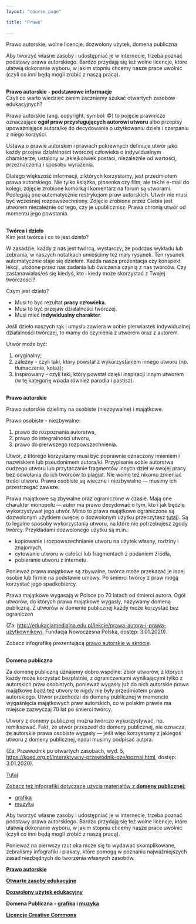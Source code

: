 ```yaml
---
layout: "course_page"

title: "Prawo"

---
```


<div class="text-center screen-title">
Prawo autorskie, wolne licencje, dozwolony użytek, domena publiczna
</div>

<div class="screen-content">
  
  <p>Aby tworzyć własne zasoby i udostępniać je w internecie, trzeba poznać podstawy prawa autorskiego. Bardzo przydają się też wolne licencje, które ułatwią dokonanie wyboru, w jakim stopniu chcemy nasze prace uwolnić (czyli co inni będą mogli zrobić z naszą pracą). </p>
  
  <p style="margin-top: 30px;"><strong>Prawo autorskie - podstawowe informacje</strong> <br> Czyli co warto wiedzieć zanim zaczniemy szukać otwartych zasobów edukacyjnych?</p>
  <p>Prawo autorskie (ang. copyright, symbol: ©) to pojęcie prawnicze oznaczające <strong>ogół praw przysługujących autorowi utworu</strong> albo przepisy upoważniające autora/kę do decydowania o użytkowaniu dzieła i czerpaniu z niego korzyści.</p>
  <p>Ustawa o prawie autorskim i prawach pokrewnych definiuje utwór jako każdy przejaw działalności twórczej człowieka o indywidualnym charakterze, ustalony w jakiejkolwiek postaci, niezależnie od wartości, przeznaczenia i sposobu wyrażenia.</p>
  <p>Dlatego większość informacji, z których korzystamy, jest przedmiotem prawa autorskiego. Nie tylko książka, piosenka czy film, ale także e-mail do kolegi, zdjęcie zrobione komórką i komentarz na forum są utworami. Podlegają one automatycznie restrykcjom praw autorskich. Utwór nie musi być wcześniej rozpowszechniony. Zdjęcie zrobione przez Ciebie jest utworem niezależnie od tego, czy je upublicznisz. Prawa chronią utwór od momentu jego powstania.</p>
  <p style="margin-top: 30px;"><strong>Twórca i dzieło</strong> <br> Kim jest twórca i co to jest dzieło?</p>
  <p>W zasadzie, każdy z nas jest twórcą, wystarczy, że podczas wykładu lub zebrania, w naszych notatkach umieścimy też mały rysunek. Ten rysunek automatycznie staje się dziełem. Każda nasza prezentacja czy konspekt lekcji, ułożone przez nas zadania lub ćwiczenia czynią z nas twórców. Czy zastanawiałaś/eś się kiedyś, kto i kiedy może skorzystać z Twojej twórczości?</p>
  <p>Czym jest dzieło?</p>
  <p>
      <ul>
        <li class="bullet">Musi to być rezultat <strong>pracy człowieka</strong>.</li>
        <li class="bullet">Musi to być przejaw działalności twórczej.</li>
        <li class="bullet">Musi mieć <strong>indywidualny charakter</strong>.</li>
        </ul>
        </p>
  <p>Jeśli dzieło naszych rąk i umysłu zawiera w sobie pierwiastek indywidualnej działalności twórczej, to mamy do czynienia z utworem oraz z autorem.</p>
  <p>Utwór może być:</p>
  <p>
      <ol>
        <li class="bullet">oryginalny;</li>
        <li class="bullet">zależny - czyli taki, który powstał z wykorzystaniem innego utworu (np. tłumaczenie, kolaż);</li>
        <li class="bullet">inspirowany - czyli taki, który powstał dzięki inspiracji innym utworem (w tę kategorię wpada również parodia i pastisz).</li>
        </ol></p>
  
  
  <p style="margin-top: 30px;"><strong>Prawo autorskie</strong></p>
  <p>Prawo autorskie dzielimy na osobiste (niezbywalne) i majątkowe.</p>
  <p>Prawo osobiste - niezbywalne:</p>
  <p>
    <ol>
      <li class="bullet">prawo do rozpoznania autorstwa,</li>
      <li class="bullet">prawo do integralności utworu,</li>
      <li class="bullet">prawo do pierwszego rozpowszechnienia.</li>
      </ol></p>
      
   <p>Utwór, z którego korzystamy musi być poprawnie oznaczony imieniem i nazwiskiem lub pseudonimem autora/ki. Przypisanie sobie autorstwa cudzego utworu lub przytaczanie fragmentów innych dzieł w swojej pracy bez odwołania do ich twórców to plagiat. Nie wolno też nikomu zmieniać treści utworu. Prawa osobiste są wieczne i niezbywalne — musimy ich przestrzegać zawsze.</p>
  <p>Prawa majątkowe są zbywalne oraz ograniczone w czasie. Mają one charakter monopolu — autor ma prawo decydować o tym, kto i jak będzie wykorzystywał jego utwór. Mimo to prawa majątkowe ograniczone są dozwolonym użytkiem (więcej o dozwolonym użytku przeczytasz <a  class="content-link" target="_blank" href="{{ site.baseurl }}/img/dozwolony użytek infografika.pdf">tutaj</a>). Są to legalne sposoby wykorzystania utworu, na które nie potrzebujesz zgody twórcy. Przykładami dozwolonego użytku są m.in.:</p>
<p>
    <ul>
      <li class="bullet">kopiowanie i rozpowszechnianie utworu na użytek własny, rodziny i znajomych,</li>
      <li class="bullet">cytowanie utworu w całości lub fragmentach z podaniem źródła,</li>
      <li class="bullet">pobieranie utworu z internetu.</li>
      </ul>
</p>
   <p>Ponieważ prawa majątkowe są zbywalne, twórca może przekazać je innej osobie lub firmie na podstawie umowy. Po śmierci twórcy z praw mogą korzystać jego spadkobiercy.</p>
  <p>Prawa majątkowe wygasają w Polsce po 70 latach od śmierci autora. Ogół utworów, do których prawa majątkowe wygasły, nazywamy domeną publiczną. Z utworów w domenie publicznej każdy może korzystać bez ograniczeń</p>
  <p>(Za: <a class="content-link" target="_blank" href="http://edukacjamedialna.edu.pl/lekcje/prawa-autora-i-prawa-uzytkownikow/">http://edukacjamedialna.edu.pl/lekcje/prawa-autora-i-prawa-uzytkownikow/</a>, Fundacja Nowoczesna Polska, dostęp: 3.01.2020).</p>
   <p>Zobacz infografikę prezentującą <a class="content-link" target="_blank" href="https://ngoteka.pl/bitstream/handle/item/206/infograf_prawa_autorskie_kolor.jpg?sequence=13">prawo autorskie w skrócie</a>.
 </p>
   <p style="margin-top: 30px;"><strong>Domena publiczna</strong></p>
  <p>Za domenę publiczną uznajemy dobro wspólne: zbiór utworów, z których każdy może korzystać bezpłatnie, z ograniczeniami wynikającymi tylko z autorskich praw osobistych, ponieważ wygasły już do nich autorskie prawa majątkowe bądź też utwory te nigdy nie były przedmiotem prawa autorskiego. Utwór przechodzi do domeny publicznej w momencie wygaśnięcia majątkowych praw autorskich, co w polskim prawie ma miejsce zazwyczaj 70 lat po śmierci twórcy.</p>
  <p>Utwory z domeny publicznej można twórczo wykorzystywać, np. remiksować. Fakt, że utwór przeszedł do domeny publicznej, nie oznacza, że autorskie prawa osobiste wygasły — jeśli więc korzystamy z jakiegoś utworu z domeny publicznej, nadal musimy podpisać autora.</p>
  <p>(Za: Przewodnik po otwartych zasobach, wyd. 5, <a class="content-link" target="_blank" href="https://koed.org.pl/interaktywny-przewodnik-oze/poznaj.html">https://koed.org.pl/interaktywny-przewodnik-oze/poznaj.html</a>, dostęp: 3.01.2020).</p>
  <p><a class="content-link" target="_blank" href="https://ngoteka.pl/bitstream/handle/item/327/Domena%20publiczna%20w%20instytucjach%20dziedzictwa_Instrukcja.pdf?sequence=4">Tutaj</a< znajdziesz instrukcję korzystania z domeny publicznej w instytucjach dziedzictwa.</p>
<p>Zobacz też infografiki dotyczące użycia materiałów z <strong>domeny publicznej:</strong></p>
  <p>
    <ul>
      <li class="bullet"><a class="content-link" target="_blank" href="https://ngoteka.pl/bitstream/handle/item/333/swoboda%20uzycia_grafika.jpg?sequence=3">grafika</a></li>
      <li class="bullet"><a class="content-link" target="_blank" href="https://ngoteka.pl/bitstream/handle/item/332/swoboda%20uzycia_muzyka.jpg?sequence=3">muzyka</a></li>
      </ul>
</p>
  <p></p>
  <p></p>
  <p></p>
  <p></p>
  <p>
  Aby tworzyć własne zasoby i udostępniać je w internecie, trzeba poznać podstawy prawa autorskiego. Bardzo przydają się też wolne licencje, które ułatwią dokonanie wyboru, w jakim stopniu chcemy nasze prace uwolnić (czyli co inni będą mogli zrobić z naszą pracą).
  </p>
  
  <p>
  Ponieważ na pierwszy rzut oka może się to wydawać skomplikowane, zebraliśmy infografiki i plakaty, które pomogą w poznaniu najważniejszych zasad niezbędnych do tworzenia własnych zasobów.
  </p>
  
  <p>
  <a class="content-link" target="_blank" href="https://ngoteka.pl/bitstream/handle/item/206/infograf_prawa_autorskie_kolor.jpg?sequence=13"><strong>Prawo autorskie</strong></a>
  </p>
  
  <p>
  <a class="content-link" target="_blank" href="https://creativecommons.pl/wp-content/uploads/2015/03/OERweek_poster_pl.pdf"> <strong>Otwarte zasoby edukacyjne</strong></a>
  </p>
  
  <p>
  <a class="content-link" target="_blank" href="https://centrumcyfrowe.pl/czytelnia/dozwolony-uzytek-w-edukacji-infografika/"> <strong>Dozwolony użytek edukacyjny</strong></a>
  </p>
  
  <p>
  <strong>Domena Publiczna - <a class="content-link" target="_blank" href="https://ngoteka.pl/bitstream/handle/item/333/swoboda%20uzycia_grafika.jpg?sequence=3">grafika</a> i <a class="content-link" target="_blank" href="https://ngoteka.pl/bitstream/handle/item/332/swoboda%20uzycia_muzyka.jpg?sequence=3">muzyka</a></strong>
  </p>
  
  <p>
  <a class="content-link" target="_blank" href="https://otwartezasoby.pl/wp-content/uploads/2016/07/CC_licencje_plakat_A2_ikony.pdf"><strong>Licencje Creative Commons</strong></a>
  </p>

</div> 


